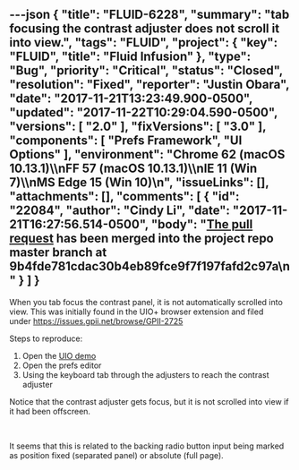 ---json
{
  "title": "FLUID-6228",
  "summary": "tab focusing the contrast adjuster does not scroll it into view.",
  "tags": "FLUID",
  "project": {
    "key": "FLUID",
    "title": "Fluid Infusion"
  },
  "type": "Bug",
  "priority": "Critical",
  "status": "Closed",
  "resolution": "Fixed",
  "reporter": "Justin Obara",
  "date": "2017-11-21T13:23:49.900-0500",
  "updated": "2017-11-22T10:29:04.590-0500",
  "versions": [
    "2.0"
  ],
  "fixVersions": [
    "3.0"
  ],
  "components": [
    "Prefs Framework",
    "UI Options"
  ],
  "environment": "Chrome 62 (macOS 10.13.1)\\\nFF 57 (macOS 10.13.1)\\\nIE 11 (Win 7)\\\nMS Edge 15 (Win 10)\n",
  "issueLinks": [],
  "attachments": [],
  "comments": [
    {
      "id": "22084",
      "author": "Cindy Li",
      "date": "2017-11-21T16:27:56.514-0500",
      "body": "[The pull request](https://github.com/fluid-project/infusion/pull/861) has been merged into the project repo master branch at 9b4fde781cdac30b4eb89fce9f7f197fafd2c97a\n"
    }
  ]
}
---
When you tab focus the contrast panel, it is not automatically scrolled into view. This was initially found in the UIO+ browser extension and filed under <https://issues.gpii.net/browse/GPII-2725>

Steps to reproduce:

1. Open the [UIO demo](https://build.fluidproject.org/infusion/demos/uiOptions/)
2. Open the prefs editor
3. Using the keyboard tab through the adjusters to reach the contrast adjuster

Notice that the contrast adjuster gets focus, but it is not scrolled into view if it had been offscreen.

 

It seems that this is related to the backing radio button input being marked as position fixed (separated panel) or absolute (full page).

        